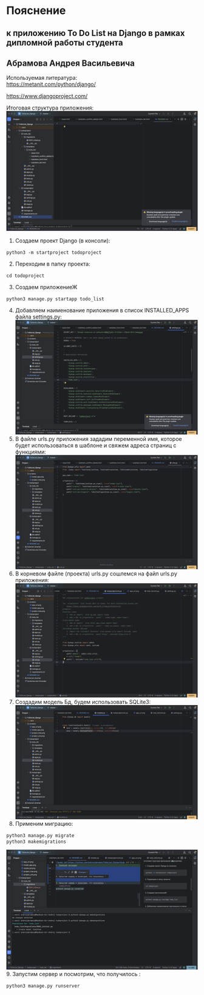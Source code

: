 # Пояснение 
## к приложению To Do List на Django в рамках дипломной работы студента 
## Абрамова Андрея Васильевича

Используемая литература:  
https://metanit.com/python/django/  

https://www.djangoproject.com/


Итоговая структура приложения:
![project_tree](https://github.com/andrzejabramov/ToDoList_Django/blob/master/screens/project_tree.png)

1. Создаем проект Django (в консоли):
```commandline
python3 -m startproject todoproject
```
2. Переходим в папку проекта:
```commandline
cd todoproject
```
3. Создаем приложениеЖ
```commandline
python3 manage.py startapp todo_list
```
4. Добавляем наименование приложения в список INSTALLED_APPS файла settings.py:
![install_app](https://github.com/andrzejabramov/ToDoList_Django/blob/master/screens/install_app.png)
5. В файле urls.py приложения зададим переменной имя, которое будет использоваться в шаблоне и свяжем адреса страниц с функциями:
![app_url](https://github.com/andrzejabramov/ToDoList_Django/blob/master/screens/app_url.png)
6. В корневом файле (проекта) urls.py сошлемся на файл urls.py приложения:
![project](https://github.com/andrzejabramov/ToDoList_Django/blob/master/screens/project_urls.png)
7. Создадим модель Бд, будем использовать SQLite3:
![model_bd](https://github.com/andrzejabramov/ToDoList_Django/blob/master/screens/model_bd.png)
8. Применим миграцию:
```
python3 manage.py migrate
python3 makemigrations
```
![makemigrations](https://github.com/andrzejabramov/ToDoList_Django/blob/master/screens/migrations.png)
9. Запустим сервер и посмотрим, что получилось :
```commandline
python3 manage.py runserver
```
